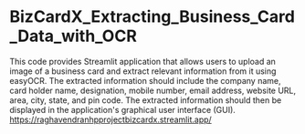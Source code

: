 # BizCardX_Extracting_Business_Card_Data_with_OCR
This code provides Streamlit application that allows users to
upload an image of a business card and extract relevant information from it using
easyOCR. The extracted information should include the company name, card holder
name, designation, mobile number, email address, website URL, area, city, state,
and pin code. The extracted information should then be displayed in the application's
graphical user interface (GUI).
https://raghavendranhpprojectbizcardx.streamlit.app/
